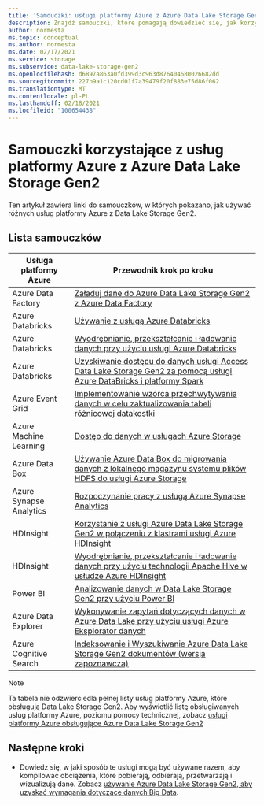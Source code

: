 ```yaml
---
title: 'Samouczki: usługi platformy Azure z Azure Data Lake Storage Gen2'
description: Znajdź samouczki, które pomagają dowiedzieć się, jak korzystać z usług platformy Azure z Azure Data Lake Storage Gen2.
author: normesta
ms.topic: conceptual
ms.author: normesta
ms.date: 02/17/2021
ms.service: storage
ms.subservice: data-lake-storage-gen2
ms.openlocfilehash: d6897a863a0fd399d3c963d876404680026682dd
ms.sourcegitcommit: 227b9a1c120cd01f7a39479f20f883e75d86f062
ms.translationtype: MT
ms.contentlocale: pl-PL
ms.lasthandoff: 02/18/2021
ms.locfileid: "100654438"
---
```

# <a name="tutorials-that-use-azure-services-with-azure-data-lake-storage-gen2"></a>Samouczki korzystające z usług platformy Azure z Azure Data Lake Storage Gen2

Ten artykuł zawiera linki do samouczków, w których pokazano, jak używać różnych usług platformy Azure z Data Lake Storage Gen2. 

## <a name="list-of-tutorials"></a>Lista samouczków

| Usługa platformy Azure | Przewodnik krok po kroku | 
|---------------|-------------------|
| Azure Data Factory | [Załaduj dane do Azure Data Lake Storage Gen2 z Azure Data Factory](../../data-factory/load-azure-data-lake-storage-gen2.md) |
| Azure Databricks | [Używanie z usługą Azure Databricks](https://docs.azuredatabricks.net/data/data-sources/azure/azure-datalake-gen2.html) |
| Azure Databricks | [Wyodrębnianie, przekształcanie i ładowanie danych przy użyciu usługi Azure Databricks](/azure/databricks/scenarios/databricks-extract-load-sql-data-warehouse) |
| Azure Databricks | [Uzyskiwanie dostępu do danych usługi Access Data Lake Storage Gen2 za pomocą usługi Azure DataBricks i platformy Spark](data-lake-storage-use-databricks-spark.md)|
| Azure Event Grid | [Implementowanie wzorca przechwytywania danych w celu zaktualizowania tabeli różnicowej datakostki](data-lake-storage-events.md) |
| Azure Machine Learning | [Dostęp do danych w usługach Azure Storage](../../machine-learning/how-to-access-data.md) |
| Azure Data Box | [Używanie Azure Data Box do migrowania danych z lokalnego magazynu systemu plików HDFS do usługi Azure Storage](data-lake-storage-migrate-on-premises-hdfs-cluster.md) |
| Azure Synapse Analytics | [Rozpoczynanie pracy z usługą Azure Synapse Analytics](../../synapse-analytics/get-started.md) |
| HDInsight | [Korzystanie z usługi Azure Data Lake Storage Gen2 w połączeniu z klastrami usługi Azure HDInsight](../../hdinsight/hdinsight-hadoop-use-data-lake-storage-gen2.md) |
| HDInsight | [Wyodrębnianie, przekształcanie i ładowanie danych przy użyciu technologii Apache Hive w usłudze Azure HDInsight](data-lake-storage-tutorial-extract-transform-load-hive.md) |
| Power BI | [Analizowanie danych w Data Lake Storage Gen2 przy użyciu Power BI](/power-query/connectors/datalakestorage) |
| Azure Data Explorer | [Wykonywanie zapytań dotyczących danych w Azure Data Lake przy użyciu usługi Azure Eksplorator danych](/azure/data-explorer/data-lake-query-data) |
| Azure Cognitive Search | [Indeksowanie i Wyszukiwanie Azure Data Lake Storage Gen2 dokumentów (wersja zapoznawcza)](../../search/search-howto-index-azure-data-lake-storage.md) |

> [!NOTE]
> Ta tabela nie odzwierciedla pełnej listy usług platformy Azure, które obsługują Data Lake Storage Gen2. Aby wyświetlić listę obsługiwanych usług platformy Azure, poziomu pomocy technicznej, zobacz [usługi platformy Azure obsługujące Azure Data Lake Storage Gen2](data-lake-storage-supported-azure-services.md)

## <a name="next-steps"></a>Następne kroki

- Dowiedz się, w jaki sposób te usługi mogą być używane razem, aby kompilować obciążenia, które pobierają, odbierają, przetwarzają i wizualizują dane. Zobacz [używanie Azure Data Lake Storage Gen2, aby uzyskać wymagania dotyczące danych Big Data](data-lake-storage-data-scenarios.md).
